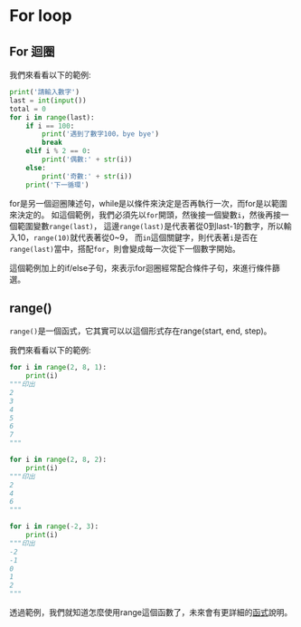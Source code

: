 # For loop
## For 迴圈
我們來看看以下的範例:
```python
print('請輸入數字')
last = int(input())
total = 0
for i in range(last):
    if i == 100:
        print('遇到了數字100，bye bye')
        break
    elif i % 2 == 0:
        print('偶數:' + str(i))
    else:
        print('奇數:' + str(i))
    print('下一循環')
```

for是另一個迴圈陳述句，while是以條件來決定是否再執行一次，而for是以範圍來決定的。
如這個範例，我們必須先以`for`開頭，然後接一個變數`i`，然後再接一個範圍變數`range(last)`，
這邊`range(last)`是代表著從0到last-1的數字，所以輸入10，`range(10)`就代表著從0~9，
而`in`這個關鍵字，則代表著`i`是否在`range(last)`當中，搭配`for`，則會變成每一次從下一個數字開始。

這個範例加上的if/else子句，來表示for迴圈經常配合條件子句，來進行條件篩選。

## range()
`range()`是一個函式，它其實可以以這個形式存在range(start, end, step)。

我們來看看以下的範例:
```python
for i in range(2, 8, 1):
    print(i)
"""印出
2
3
4
5
6
7
"""
```

```python
for i in range(2, 8, 2):
    print(i)
"""印出
2
4
6
"""
```

```python
for i in range(-2, 3):
    print(i)
"""印出
-2
-1
0
1
2
"""
```
透過範例，我們就知道怎麼使用range這個函數了，未來會有更詳細的[函式]()說明。
